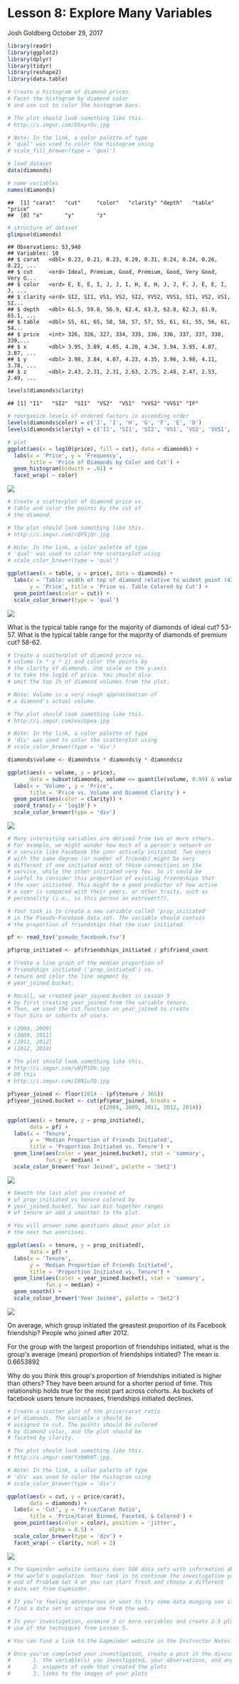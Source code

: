 Lesson 8: Explore Many Variables
================
Josh Goldberg
October 29, 2017

``` r
library(readr)
library(ggplot2)
library(dplyr)
library(tidyr)
library(reshape2)
library(data.table)
```

``` r
# Create a histogram of diamond prices.
# Facet the histogram by diamond color
# and use cut to color the histogram bars.

# The plot should look something like this.
# http://i.imgur.com/b5xyrOu.jpg

# Note: In the link, a color palette of type
# 'qual' was used to color the histogram using
# scale_fill_brewer(type = 'qual')

# load dataset
data(diamonds)

# name variables
names(diamonds)
```

    ##  [1] "carat"   "cut"     "color"   "clarity" "depth"   "table"   "price"  
    ##  [8] "x"       "y"       "z"

``` r
# structure of dataset
glimpse(diamonds)
```

    ## Observations: 53,940
    ## Variables: 10
    ## $ carat   <dbl> 0.23, 0.21, 0.23, 0.29, 0.31, 0.24, 0.24, 0.26, 0.22, ...
    ## $ cut     <ord> Ideal, Premium, Good, Premium, Good, Very Good, Very G...
    ## $ color   <ord> E, E, E, I, J, J, I, H, E, H, J, J, F, J, E, E, I, J, ...
    ## $ clarity <ord> SI2, SI1, VS1, VS2, SI2, VVS2, VVS1, SI1, VS2, VS1, SI...
    ## $ depth   <dbl> 61.5, 59.8, 56.9, 62.4, 63.3, 62.8, 62.3, 61.9, 65.1, ...
    ## $ table   <dbl> 55, 61, 65, 58, 58, 57, 57, 55, 61, 61, 55, 56, 61, 54...
    ## $ price   <int> 326, 326, 327, 334, 335, 336, 336, 337, 337, 338, 339,...
    ## $ x       <dbl> 3.95, 3.89, 4.05, 4.20, 4.34, 3.94, 3.95, 4.07, 3.87, ...
    ## $ y       <dbl> 3.98, 3.84, 4.07, 4.23, 4.35, 3.96, 3.98, 4.11, 3.78, ...
    ## $ z       <dbl> 2.43, 2.31, 2.31, 2.63, 2.75, 2.48, 2.47, 2.53, 2.49, ...

``` r
levels(diamonds$clarity)
```

    ## [1] "I1"   "SI2"  "SI1"  "VS2"  "VS1"  "VVS2" "VVS1" "IF"

``` r
# reorganize levels of ordered factors in ascending order
levels(diamonds$color) = c('J', 'I', 'H', 'G', 'F', 'E', 'D')
levels(diamonds$clarity) = c('I1', 'SI1', 'SI2', 'VS1', 'VS2', 'VVS1', 'VVS2', 'IF')

# plot
ggplot(aes(x = log10(price), fill = cut), data = diamonds) +
  labs(x = 'Price', y = 'Frequency',
       title = 'Price of Diamonds by Color and Cut') +
  geom_histogram(bidwith = .01) +
  facet_wrap( ~ color)
```

![](Figs/Price%20Histograms%20with%20Facet%20and%20Color-1.png)

``` r
# Create a scatterplot of diamond price vs.
# table and color the points by the cut of
# the diamond.

# The plot should look something like this.
# http://i.imgur.com/rQF9jQr.jpg

# Note: In the link, a color palette of type
# 'qual' was used to color the scatterplot using
# scale_color_brewer(type = 'qual')

ggplot(aes(x = table, y = price), data = diamonds) +
  labs(x = 'Table: width of top of diamond relative to widest point (43–95)',
       y = 'Price', title = 'Price vs. Table Colored by Cut') +
  geom_point(aes(color = cut)) +
  scale_color_brewer(type = 'qual')
```

![](Figs/Price%20vs.%20Table%20Colored%20by%20Cut-1.png)

What is the typical table range for the majority of diamonds of ideal cut? 53-57. What is the typical table range for the majority of diamonds of premium cut? 58-62.

``` r
# Create a scatterplot of diamond price vs.
# volume (x * y * z) and color the points by
# the clarity of diamonds. Use scale on the y-axis
# to take the log10 of price. You should also
# omit the top 1% of diamond volumes from the plot.

# Note: Volume is a very rough approximation of
# a diamond's actual volume.

# The plot should look something like this.
# http://i.imgur.com/excUpea.jpg

# Note: In the link, a color palette of type
# 'div' was used to color the scatterplot using
# scale_color_brewer(type = 'div')

diamonds$volume <- diamonds$x * diamonds$y * diamonds$z

ggplot(aes(x = volume, y = price), 
       data = subset(diamonds, volume <= quantile(volume, 0.99) & volume > 0)) +
  labs(x = 'Volume', y = 'Price',
       title = 'Price vs. Volume and Diamond Clarity') +
  geom_point(aes(color = clarity)) +
  coord_trans(y = 'log10') +
  scale_color_brewer(type = 'div')
```

![](Figs/Price%20vs.%20Volume%20and%20Diamond%20Clarity-1.png)

``` r
# Many interesting variables are derived from two or more others.
# For example, we might wonder how much of a person's network on
# a service like Facebook the user actively initiated. Two users
# with the same degree (or number of friends) might be very
# different if one initiated most of those connections on the
# service, while the other initiated very few. So it could be
# useful to consider this proportion of existing friendships that
# the user initiated. This might be a good predictor of how active
# a user is compared with their peers, or other traits, such as
# personality (i.e., is this person an extrovert?).

# Your task is to create a new variable called 'prop_initiated'
# in the Pseudo-Facebook data set. The variable should contain
# the proportion of friendships that the user initiated.

pf <- read_tsv('pseudo_facebook.tsv')

pf$prop_initiated <- pf$friendships_initiated / pf$friend_count
```

``` r
# Create a line graph of the median proportion of
# friendships initiated ('prop_initiated') vs.
# tenure and color the line segment by
# year_joined.bucket.

# Recall, we created year_joined.bucket in Lesson 5
# by first creating year_joined from the variable tenure.
# Then, we used the cut function on year_joined to create
# four bins or cohorts of users.

# (2004, 2009]
# (2009, 2011]
# (2011, 2012]
# (2012, 2014]

# The plot should look something like this.
# http://i.imgur.com/vNjPtDh.jpg
# OR this
# http://i.imgur.com/IBN1ufQ.jpg

pf$year_joined <- floor(2014 - (pf$tenure / 365))
pf$year_joined.bucket <- cut(pf$year_joined, breaks =
                             c(2004, 2009, 2011, 2012, 2014))

ggplot(aes(x = tenure, y = prop_initiated),
       data = pf) +
  labs(x = 'Tenure', 
       y = 'Median Proportion of Friends Initiated',
       title = 'Proportion Initiated vs. Tenure') +
  geom_line(aes(color = year_joined.bucket), stat = 'summary', 
            fun.y = median) +
  scale_color_brewer('Year Joined', palette = 'Set2')
```

![](Figs/Proportion%20Initiated%20vs.%20Tenure-1.png)

``` r
# Smooth the last plot you created of
# of prop_initiated vs tenure colored by
# year_joined.bucket. You can bin together ranges
# of tenure or add a smoother to the plot.

# You will answer some questions about your plot in
# the next two exercises.

ggplot(aes(x = tenure, y = prop_initiated),
       data = pf) +
  labs(x = 'Tenure', 
       y = 'Median Proportion of Friends Initiated',
       title = 'Proportion Initiated vs. Tenure') +
  geom_line(aes(color = year_joined.bucket), stat = 'summary', 
            fun.y = median) +
  geom_smooth() +
  scale_colour_brewer('Year Joined', palette = 'Set2')
```

![](Figs/SmoothingProportion%20Initiated%20vs.%20Tenure-1.png)

On average, which group initiated the greastest proportion of its Facebook friendship? People who joined after 2012.

For the group with the largest proportion of friendships initiated, what is the group's average (mean) proportion of friendships initiated? The mean is 0.6653892

Why do you think this group's proportion of friendships initiated is higher than others? They have been around for a shorter period of time. This relationship holds true for the most part across cohorts. As buckets of facebook users tenure increases, friendships initiated declines.

``` r
# Create a scatter plot of the price/carat ratio
# of diamonds. The variable x should be
# assigned to cut. The points should be colored
# by diamond color, and the plot should be
# faceted by clarity.

# The plot should look something like this.
# http://i.imgur.com/YzbWkHT.jpg.

# Note: In the link, a color palette of type
# 'div' was used to color the histogram using
# scale_color_brewer(type = 'div')

ggplot(aes(x = cut, y = price/carat),
       data = diamonds) +
  labs(x = 'Cut', y = 'Price/Carat Ratio',
       title = 'Price/Carat Binned, Faceted, & Colored') +
  geom_point(aes(color = color), position = 'jitter',
             alpha = 0.5) +
  scale_color_brewer(type = 'div') +
  facet_wrap( ~ clarity, ncol = 2)
```

![](Figs/Price/Carat%20Binned,%20Faceted,%20&%20Colored-1.png)

``` r
# The Gapminder website contains over 500 data sets with information about
# the world's population. Your task is to continue the investigation you did at the
# end of Problem Set 4 or you can start fresh and choose a different
# data set from Gapminder.

# If you’re feeling adventurous or want to try some data munging see if you can
# find a data set or scrape one from the web.

# In your investigation, examine 3 or more variables and create 2-5 plots that make
# use of the techniques from Lesson 5.

# You can find a link to the Gapminder website in the Instructor Notes.

# Once you've completed your investigation, create a post in the discussions that includes:
#       1. the variable(s) you investigated, your observations, and any summary statistics
#       2. snippets of code that created the plots
#       3. links to the images of your plots
```
